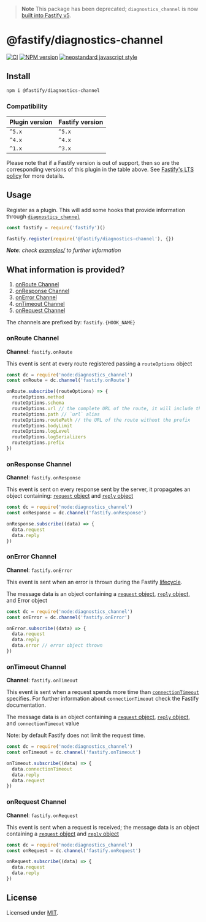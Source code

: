 > **Note**
> This package has been deprecated;
> `diagnostics_channel` is now [built into Fastify v5](https://fastify.dev/docs/latest/Reference/Hooks/#diagnostics-channel-hooks).

# @fastify/diagnostics-channel

[![CI](https://github.com/fastify/fastify-diagnostics-channel/actions/workflows/ci.yml/badge.svg?branch=main)](https://github.com/fastify/fastify-diagnostics-channel/actions/workflows/ci.yml)
[![NPM version](https://img.shields.io/npm/v/@fastify/diagnostics-channel.svg?style=flat)](https://www.npmjs.com/package/@fastify/diagnostics-channel)
[![neostandard javascript style](https://img.shields.io/badge/code_style-neostandard-brightgreen?style=flat)](https://github.com/neostandard/neostandard)

## Install
```sh
npm i @fastify/diagnostics-channel
```

### Compatibility
| Plugin version | Fastify version |
| ---------------|-----------------|
| `^5.x`         | `^5.x`          |
| `^4.x`         | `^4.x`          |
| `^1.x`         | `^3.x`          |

Please note that if a Fastify version is out of support, then so are the corresponding versions of this plugin
in the table above.
See [Fastify's LTS policy](https://github.com/fastify/fastify/blob/main/docs/Reference/LTS.md) for more details.

## Usage

Register as a plugin. This will add some hooks that provide information through [`diagnostics_channel`](https://nodejs.org/api/diagnostics_channel.html)

```js
const fastify = require('fastify')()

fastify.register(require('@fastify/diagnostics-channel'), {})
```

_**Note**: check [examples/](./examples/index.js) to further information_

## What information is provided?

1. [onRoute Channel](#onroute-channel)
2. [onResponse Channel](#onresponse-channel)
3. [onError Channel](#onerror-channel)
4. [onTimeout Channel](#ontimeout-channel)
4. [onRequest Channel](#onrequest-channel)

The channels are prefixed by: `fastify.{HOOK_NAME}`

### onRoute Channel

**Channel**: `fastify.onRoute`

This event is sent at every route registered passing a `routeOptions` object

```js
const dc = require('node:diagnostics_channel')
const onRoute = dc.channel('fastify.onRoute')

onRoute.subscribe((routeOptions) => {
  routeOptions.method
  routeOptions.schema
  routeOptions.url // the complete URL of the route, it will include the prefix if any
  routeOptions.path // `url` alias
  routeOptions.routePath // the URL of the route without the prefix
  routeOptions.bodyLimit
  routeOptions.logLevel
  routeOptions.logSerializers
  routeOptions.prefix
})
```

### onResponse Channel

**Channel**: `fastify.onResponse`

This event is sent on every response sent by the server, it propagates an object containing: [`request` object](https://fastify.dev/docs/latest/Reference/Request) and [`reply` object](https://fastify.dev/docs/latest/Reference/Reply)

```js
const dc = require('node:diagnostics_channel')
const onResponse = dc.channel('fastify.onResponse')

onResponse.subscribe((data) => {
  data.request
  data.reply
})
```

### onError Channel

**Channel**: `fastify.onError`

This event is sent when an error is thrown during the Fastify [lifecycle](https://fastify.dev/docs/latest/Reference/Lifecycle/).

The message data is an object containing a [`request` object](https://fastify.dev/docs/latest/Reference/Request), [`reply` object](https://fastify.dev/docs/latest/Reference/Reply), and Error object

```js
const dc = require('node:diagnostics_channel')
const onError = dc.channel('fastify.onError')

onError.subscribe((data) => {
  data.request
  data.reply
  data.error // error object thrown
})
```

### onTimeout Channel

**Channel**: `fastify.onTimeout`

This event is sent when a request spends more time than [`connectionTimeout`](https://fastify.dev/docs/latest/Reference/Server/#connectiontimeout) specifies. For further information about `connectionTimeout` check the Fastify documentation.

The message data is an object containing a [`request` object](https://fastify.dev/docs/latest/Reference/Request), [`reply` object](https://fastify.dev/docs/latest/Reference/Reply), and `connectionTimeout` value

Note: by default Fastify does not limit the request time.

```js
const dc = require('node:diagnostics_channel')
const onTimeout = dc.channel('fastify.onTimeout')

onTimeout.subscribe((data) => {
  data.connectionTimeout
  data.reply
  data.request
})
```

### onRequest Channel

**Channel**: `fastify.onRequest`

This event is sent when a request is received; the message data is an object containing a [`request` object](https://fastify.dev/docs/latest/Reference/Request) and [`reply` object](https://fastify.dev/docs/latest/Reference/Reply)

```js
const dc = require('node:diagnostics_channel')
const onRequest = dc.channel('fastify.onRequest')

onRequest.subscribe((data) => {
  data.request
  data.reply
})
```

## License

Licensed under [MIT](./LICENSE).
